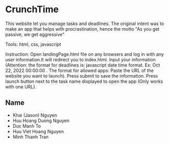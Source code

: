 # CrunchTime

This website let you manage tasks and deadlines. The original intent was to make an app that helps with procrastination, hence the motto "As you get passive, we get aggressive"

Tools: html, css, javascript

Instruction: Open landingPage.html file on any browsers and log in with any user information.It will redirect you to index.html. Input your information (Attention: the format for deadlines is: javascript date time format. Ex: Oct 22, 2022 00:00:00 . The format for allowed apps: Paste the URL of the website you want to launch). Press submit to save the information. Press launch button next to the task name displayed to open the app (Only works with one URL).

## Name 
- Khai (Jason) Nguyen
- Huu Hoang Duong Nguyen
- Duc Manh To
- Huu Viet Hoang Nguyen
- Minh Thanh Tran